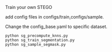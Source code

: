 
Train your own STEGO

add config files in configs/train,configs/sample.

Change the config_base.yaml to specific dataset.

```
python sg_precompute_knns.py
python sg_train_segmentation.py
python sg_sample_segmask.py
```

